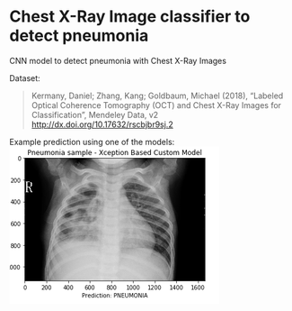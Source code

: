 # Chest X-Ray Image classifier to detect pneumonia
CNN model to detect pneumonia with Chest X-Ray Images

Dataset:
> Kermany, Daniel; Zhang, Kang; Goldbaum, Michael (2018), “Labeled Optical Coherence Tomography (OCT) and Chest X-Ray Images for Classification”, Mendeley Data, v2
> http://dx.doi.org/10.17632/rscbjbr9sj.2

Example prediction using one of the models:
![Example prediction with Xception](https://github.com/AdrianLorenzoDev/xray-pneumonia-detection/blob/master/example-prediction.png)
